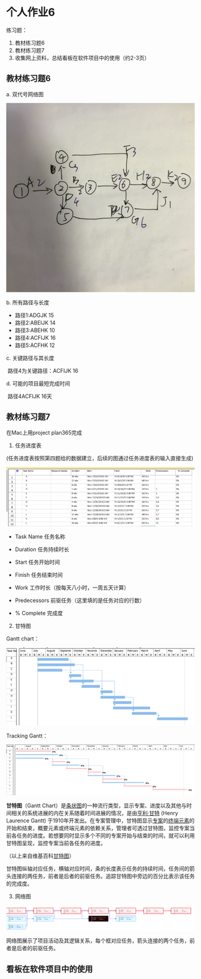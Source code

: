 # 个人作业6

练习题：

1. 教材练习题6
2. 教材练习题7
3. 收集网上资料，总结看板在软件项目中的使用（约2-3页）



## 教材练习题6

a. 双代号网络图

![](./images/hw06_1.JPG)



b. 所有路径与长度

* 路径1:ADGJK 15
* 路径2:ABEIJK 14
* 路径3:ABEHK 10
* 路径4:ACFIJK 16
* 路径5:ACFHK 12

c. 关键路径与其长度

​	路径4为关键路径：ACFIJK 16

d. 可能的项目最短完成时间

​	路径4ACFIJK 16天



## 教材练习题7

在Mac上用project plan365完成

1. 任务进度表

(任务进度表按照第四题给的数据建立，后续的图通过任务进度表的输入直接生成)

![](./images/hw06_2.png)

* Task Name 任务名称

* Duration 任务持续时长

* Start 任务开始时间

* Finish 任务结束时间

* Work 工作时长（按每天八小时，一周五天计算）

* Predecessors 前驱任务（这里填的是任务对应的行数）

* % Complete 完成度

  

2. 甘特图

Gantt chart：

![](./images/hw06_5.png)



Tracking Gantt：

![](./images/hw06_4.png)

**甘特图**（Gantt Chart）是[条状图](https://zh.wikipedia.org/wiki/条状图)的一种流行类型，显示专案、进度以及其他与时间相关的系统进展的内在关系随着时间进展的情况，是由[亨利·甘特](https://zh.wikipedia.org/wiki/亨利·甘特) (Henry Laurence Gantt) 于1910年开发出。在专案管理中，甘特图显示[专案](https://zh.wikipedia.org/wiki/專案)的[终端元素](https://zh.wikipedia.org/wiki/终端元素)的开始和结束，概要元素或终端元素的依赖关系，管理者可透过甘特图，监控专案当前各任务的进度。若想要同时显示多个不同的专案开始与结束的时间，就可以利用甘特图呈现，监控专案当前各任务的进度。

（以上来自维基百科[甘特图]([https://zh.wikipedia.org/zh/%E7%94%98%E7%89%B9%E5%9B%BE](https://zh.wikipedia.org/zh/甘特图))）

甘特图纵轴对应任务，横轴对应时间，条的长度表示任务的持续时间，任务间的箭头连接的两任务，前者是后者的前驱任务。追踪甘特图中旁边的百分比表示该任务的完成度。



3. 网络图

![](./images/hw06_3.png)

网络图展示了项目活动及其逻辑关系，每个框对应任务，箭头连接的两个任务，前者是后者的前驱任务。



## 看板在软件项目中的使用

